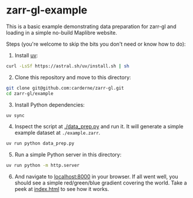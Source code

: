 # zarr-gl-example

This is a basic example demonstrating data preparation for zarr-gl and loading in a simple no-build Maplibre website.

Steps (you're welcome to skip the bits you don't need or know how to do):

1. Install [uv](https://docs.astral.sh/uv/getting-started/installation/):
```bash
curl -LsSf https://astral.sh/uv/install.sh | sh
```

2. Clone this repository and move to this directory:
```bash
git clone git@github.com:carderne/zarr-gl.git
cd zarr-gl/example
```

3. Install Python dependencies:
```bash
uv sync
```

4. Inspect the script at [./data_prep.py](./data_prep.py) and run it.
It will generate a simple example dataset at `./example.zarr`.
```bash
uv run python data_prep.py
```

5. Run a simple Python server in this directory:
```bash
uv run python -m http.server
```

6. And navigate to [localhost:8000](http://localhost:8000) in your browser. If all went well, you should see a simple red/green/blue gradient covering the world.
Take a peek at [index.html](./index.html) to see how it works.
